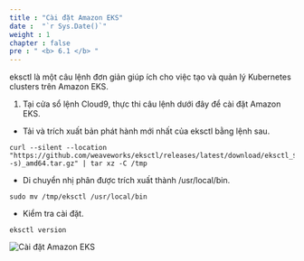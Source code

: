 ```yaml
---
title : "Cài đặt Amazon EKS"
date :  "`r Sys.Date()`" 
weight : 1 
chapter : false
pre : " <b> 6.1 </b> "
---
```

eksctl là một câu lệnh đơn giản giúp ích cho việc tạo và quản lý Kubernetes clusters trên Amazon EKS.
1. Tại cửa sổ lệnh Cloud9, thực thi câu lệnh dưới đây để cài đặt Amazon EKS.
+ Tải và trích xuất bản phát hành mới nhất của eksctl bằng lệnh sau.
```
curl --silent --location "https://github.com/weaveworks/eksctl/releases/latest/download/eksctl_$(uname -s)_amd64.tar.gz" | tar xz -C /tmp
```

+ Di chuyển nhị phân được trích xuất thành /usr/local/bin.
```
sudo mv /tmp/eksctl /usr/local/bin
```

+ Kiểm tra cài đặt.
```
eksctl version
```
![Cài đặt Amazon EKS](../../../images/6.deployapptoeks/6.1.installeks/6.1.1.installeks.png?pc=90pt)